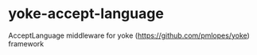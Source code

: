yoke-accept-language
====================

AcceptLanguage middleware for yoke (https://github.com/pmlopes/yoke) framework
